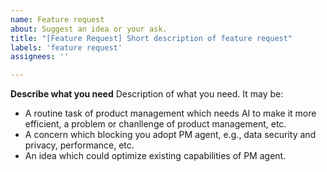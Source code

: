```yaml
---
name: Feature request
about: Suggest an idea or your ask. 
title: "[Feature Request] Short description of feature request"
labels: 'feature request'
assignees: ''

---
```


**Describe what you need**
Description of what you need. It may be:
- A routine task of product management which needs AI to make it more efficient, a problem or chanllenge of product management, etc. 
- A concern which blocking you adopt PM agent, e.g., data security and privacy, performance, etc. 
- An idea which could optimize existing capabilities of PM agent.
